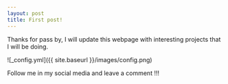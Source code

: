 ```yaml
---
layout: post
title: First post!
---
```


Thanks for pass by, I will update this webpage with interesting projects that I will be doing.

![_config.yml]({{ site.baseurl }}/images/config.png)

Follow me in my social media and leave a comment !!!
